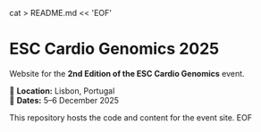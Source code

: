 cat > README.md << 'EOF'
# ESC Cardio Genomics 2025

Website for the **2nd Edition of the ESC Cardio Genomics** event.

📍 **Location:** Lisbon, Portugal  
📅 **Dates:** 5–6 December 2025  

This repository hosts the code and content for the event site.
EOF
